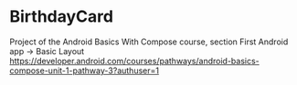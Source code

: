 # BirthdayCard

Project of the Android Basics With Compose course, section First Android app -> Basic Layout
https://developer.android.com/courses/pathways/android-basics-compose-unit-1-pathway-3?authuser=1

